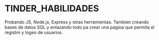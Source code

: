 # TINDER_HABILIDADES
Probando JS, Node.js, Express y otras herramientas.
Tambien creando bases de datos SQL y enlazando todo pa crear una pagina que permita el registro y logeo de usuarios.
